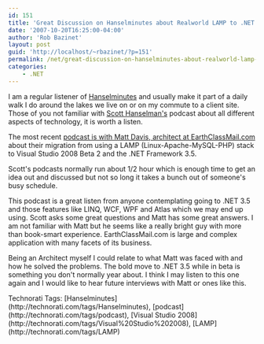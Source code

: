 ```yaml
---
id: 151
title: 'Great Discussion on Hanselminutes about Realworld LAMP to .NET 3.5 Migration'
date: '2007-10-20T16:25:00-04:00'
author: 'Rob Bazinet'
layout: post
guid: 'http://localhost/~rbazinet/?p=151'
permalink: /net/great-discussion-on-hanselminutes-about-realworld-lamp-to-net-3-5-migration/
categories:
    - .NET
---
```


I am a regular listener of [Hanselminutes](http://www.hanselminutes.com/default.aspx) and usually make it part of a daily walk I do around the lakes we live on or on my commute to a client site. Those of you not familiar with [Scott Hanselman's](http://www.hanselman.com/blog/) podcast about all different aspects of technology, it is worth a listen.

The most recent [podcast is with Matt Davis, architect at EarthClassMail.com](http://www.hanselminutes.com/default.aspx?showID=103) about their migration from using a LAMP (Linux-Apache-MySQL-PHP) stack to Visual Studio 2008 Beta 2 and the .NET Framework 3.5.

Scott's podcasts normally run about 1/2 hour which is enough time to get an idea out and discussed but not so long it takes a bunch out of someone's busy schedule.

This podcast is a great listen from anyone contemplating going to .NET 3.5 and those features like LINQ, WCF, WPF and Atlas which we may end up using. Scott asks some great questions and Matt has some great answers. I am not familiar with Matt but he seems like a really bright guy with more than book-smart experience. EarthClassMail.com is large and complex application with many facets of its business.

Being an Architect myself I could relate to what Matt was faced with and how he solved the problems. The bold move to .NET 3.5 while in beta is something you don't normally year about. I think I may listen to this one again and I would like to hear future interviews with Matt or ones like this.

<div class="wlWriterSmartContent" style="display:inline;margin:0;padding:0;">Technorati Tags: [Hanselminutes](http://technorati.com/tags/Hanselminutes), [podcast](http://technorati.com/tags/podcast), [Visual Studio 2008](http://technorati.com/tags/Visual%20Studio%202008), [LAMP](http://technorati.com/tags/LAMP)</div>